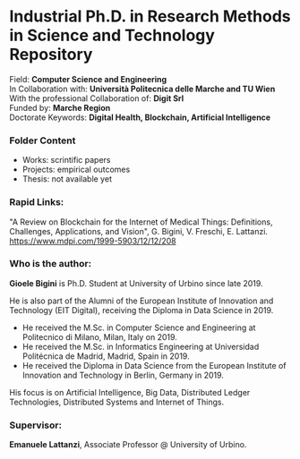 # Industrial Ph.D. in Research Methods in Science and Technology Repository

Field: <b>Computer Science and Engineering</b><br>
In Collaboration with: <b>Università Politecnica delle Marche and TU Wien</b><br>
With the professional Collaboration of: <b>Digit Srl</b><br>
Funded by: <b>Marche Region</b><br>
Doctorate Keywords: <b>Digital Health, Blockchain, Artificial Intelligence</b>

### Folder Content
- Works: scrintific papers
- Projects: empirical outcomes
- Thesis: not available yet

### Rapid Links:
"A Review on Blockchain for the Internet of Medical Things: Definitions, Challenges, Applications, and Vision", G. Bigini, V. Freschi, E. Lattanzi. https://www.mdpi.com/1999-5903/12/12/208

### Who is the author:
<b>Gioele Bigini</b> is Ph.D. Student at University of Urbino since late 2019. 

He is also part of the Alumni of the European Institute of Innovation and Technology (EIT Digital), receiving the Diploma in Data Science in 2019. 
- He received the M.Sc. in Computer Science and Engineering at Politecnico di Milano, Milan, Italy on 2019.
- He received the M.Sc. in Informatics Engineering at Universidad Politécnica de Madrid, Madrid, Spain in 2019. 
- He received the Diploma in Data Science from the European Institute of Innovation and Technology in Berlin, Germany in 2019. 

His focus is on Artificial Intelligence, Big Data, Distributed Ledger Technologies, Distributed Systems and Internet of Things.

### Supervisor:
<b>Emanuele Lattanzi</b>, Associate Professor @ University of Urbino.
